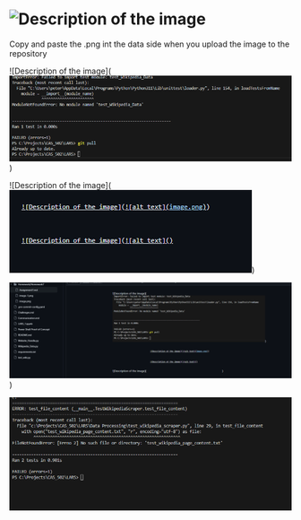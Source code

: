 
# ![Description of the image](data:image/jpeg;base64,base64_encoded_image_data)

Copy and paste the .png int the data side when you upload the image to the repository

![Description of the image](![alt text](image.png))


![Description of the image](![alt text](image-1.png))

![Description of the image](Image4test.png)
)

![Here I tested the scraper to test the import testit and to test to see if the wikipedia scraper also ran throught this file](PeterTest1.png)
